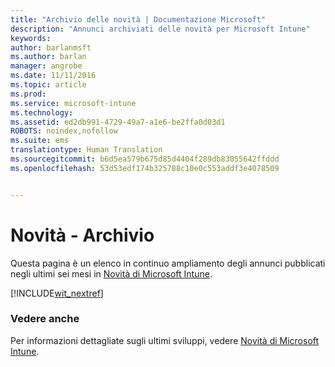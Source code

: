 ```yaml
---
title: "Archivio delle novità | Documentazione Microsoft"
description: "Annunci archiviati delle novità per Microsoft Intune"
keywords: 
author: barlanmsft
ms.author: barlan
manager: angrobe
ms.date: 11/11/2016
ms.topic: article
ms.prod: 
ms.service: microsoft-intune
ms.technology: 
ms.assetid: ed2db991-4729-49a7-a1e6-be2ffa0d03d1
ROBOTS: noindex,nofollow
ms.suite: ems
translationtype: Human Translation
ms.sourcegitcommit: b6d5ea579b675d85d4404f289db83055642ffddd
ms.openlocfilehash: 53d53edf174b325788c10e0c553addf3e4078509


---
```

# <a name="whats-new---archive"></a>Novità - Archivio

Questa pagina è un elenco in continuo ampliamento degli annunci pubblicati negli ultimi sei mesi in [Novità di Microsoft Intune](whats-new-in-microsoft-intune.md).

[!INCLUDE[wit_nextref](../includes/whats-new-last-six-months.md)]

### <a name="see-also"></a>Vedere anche
Per informazioni dettagliate sugli ultimi sviluppi, vedere [Novità di Microsoft Intune](whats-new-in-microsoft-intune.md).



<!--HONumber=Dec16_HO2-->


